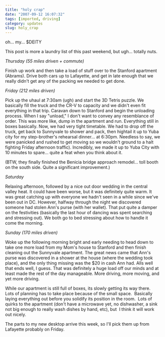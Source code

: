 ```yaml
---
title: "holy crap"
date: "2007-09-12 16:07:32"
tags: [imported, driving]
category: updates
slug: holy_crap
---
```

	
oh... my... $DEITY

This post is more a laundry list of this past weekend, but ugh... totally nuts.

<em>Thursday (55 miles driven + commute)</em>

Finish up work and then take a load of  stuff over to the Stanford apartment (Abrams).  Drive both cars up to Lafayette, and get in late enough that we really didn't get any of the packing we needed to get done.

<em>Friday (212 miles driven)</em>

Pick up the uhaul at 7:30am (ugh) and start the 3D Tetris puzzle.  We basically fill the truck and the CR-V to capacity and we didn't even fit everything in that trip.  Caravan down to Stanford and begin the unloading process.  When I say "unload," I don't want to convey any resemblance of order.  This was more like, dump in the apartment and run.  Everything still in boxes basically.  Now, we had very tight timetable.  We had to drop off the truck, get back to Sunnyvale to shower and pack, then hightail it up to Yuba city for my step-brother's rehearsal dinner... at 6:30pm.  Needless to say, we were panicked and rushed to get moving so we wouldn't ground to a halt fighting Friday afternoon traffic).  Incredibly, we made it up to Yuba City with 10 minutes to spare...  quite a feat when you think about it.

(BTW, they finally finished the Benicia bridge approach remodel... toll booth on the south side.  Quite a significant improvement.)

<em>Saturday</em>

Relaxing afternoon, followed by a nice out door wedding in the central valley heat.  It could have been worse, but it was definitely quite warm.  It was great catching up with everyone we hadn't seen in a while since we've been out in DC.  However, halfway through the night we discovered someone had stolen Ann's purse (with her wallet).  That put quite a damper on the festivities (basically the last hour of dancing was spent searching and stressing out).  We both go to bed stressing about how to handle it come the morning.

<em>Sunday (170 miles driven)</em>

Woke up the following morning bright and early needing to head down to take one more load from my Mom's house to Stanford and then finish cleaning out the Sunnyvale apartment.  The great news came that Ann's purse was discovered in a shower at the house (where the wedding took place), and the only thing missing was the $20 in cash Ann had.  Alls well that ends well, I guess.  That was definitely a huge load off our minds and at least made the rest of the day manageable.  More driving, more moving, and yet more driving.

While our apartment is still full of boxes, its slowly getting its way there.  Lots of planning has to take place because of the small space.  Basically laying everything out before you solidify its position in the room.  Lots of quirks to the apartment (don't have a microwave yet, no dishwasher, a sink not big enough to really wash dishes by hand, etc), but  I think it will work out nicely.

The parts to my new desktop arrive this week, so I'll pick them up from Lafayette probably on Friday.
